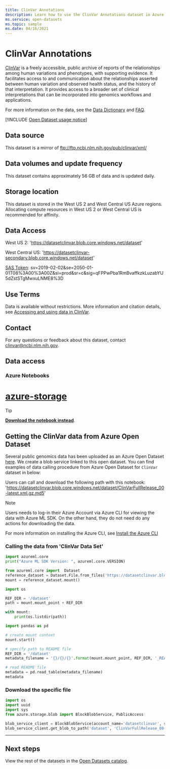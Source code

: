 ```yaml
---
title: ClinVar Annotations
description: Learn how to use the ClinVar Annotations dataset in Azure Open Datasets.
ms.service: open-datasets
ms.topic: sample
ms.date: 04/16/2021
---
```


# ClinVar Annotations

[ClinVar](https://www.ncbi.nlm.nih.gov/clinvar/) is a freely accessible, public archive of reports of the relationships among human variations and phenotypes, with supporting evidence. It facilitates access to and communication about the relationships asserted between human variation and observed health status, and the history of that interpretation. It provides access to a broader set of clinical interpretations that can be incorporated into genomics workflows and applications.

For more information on the data, see the [Data Dictionary](https://www.ncbi.nlm.nih.gov/projects/clinvar/ClinVarDataDictionary.pdf) and [FAQ](https://www.ncbi.nlm.nih.gov/clinvar/docs/faq/).

[!INCLUDE [Open Dataset usage notice](../../includes/open-datasets-usage-note.md)]

## Data source

This dataset is a mirror of ftp://ftp.ncbi.nlm.nih.gov/pub/clinvar/xml/

## Data volumes and update frequency

This dataset contains approximately 56 GB of data and is updated daily.

## Storage location

This dataset is stored in the West US 2 and West Central US Azure regions. Allocating compute resources in West US 2 or West Central US is recommended for affinity.

## Data Access

West US 2: 'https://datasetclinvar.blob.core.windows.net/dataset'

West Central US: 'https://datasetclinvar-secondary.blob.core.windows.net/dataset'

[SAS Token](../storage/common/storage-sas-overview.md): sv=2019-02-02&se=2050-01-01T08%3A00%3A00Z&si=prod&sr=c&sig=qFPPwPba1RmBvaffkzkLuzabYU5dZstSTgMwxuLNME8%3D

## Use Terms
Data is available without restrictions. More information and citation details, see [Accessing and using data in ClinVar](https://www.ncbi.nlm.nih.gov/clinvar/docs/maintenance_use/).

## Contact

For any questions or feedback about this dataset, contact clinvar@ncbi.nlm.nih.gov.

## Data access

### Azure Notebooks

# [azure-storage](#tab/azure-storage)

<!-- nbstart https://opendatasets-api.azure.com/discoveryapi/OpenDataset/DownloadNotebook?serviceType=AzureNotebooks&package=azure-storage&registryId=genomics-clinvar -->

> [!TIP]
> **[Download the notebook instead](https://opendatasets-api.azure.com/discoveryapi/OpenDataset/DownloadNotebook?serviceType=AzureNotebooks&package=azure-storage&registryId=genomics-clinvar)**.

## Getting the ClinVar data from Azure Open Dataset

Several public genomics data has been uploaded as an Azure Open Dataset [here](https://azure.microsoft.com/services/open-datasets/catalog/). We create a blob service linked to this open dataset. You can find examples of data calling procedure from Azure Open Dataset for `ClinVar` dataset in below:

Users can call and download the following path with this notebook: 'https://datasetclinvar.blob.core.windows.net/dataset/ClinVarFullRelease_00-latest.xml.gz.md5'

> [!NOTE]
> Users needs to log-in their Azure Account via Azure CLI for viewing the data with Azure ML SDK. On the other hand, they do not need do any actions for downloading the data.

For more information on installing the Azure CLI, see [Install the Azure CLI](/cli/azure/install-azure-cli)

### Calling the data from  'ClinVar Data Set'

```python
import azureml.core
print("Azure ML SDK Version: ", azureml.core.VERSION)
```

```python
from azureml.core import  Dataset
reference_dataset = Dataset.File.from_files('https://datasetclinvar.blob.core.windows.net/dataset')
mount = reference_dataset.mount()
```

```python
import os

REF_DIR = '/dataset'
path = mount.mount_point + REF_DIR

with mount:
    print(os.listdir(path))
```

```python
import pandas as pd

# create mount context
mount.start()

# specify path to README file
REF_DIR = '/dataset'
metadata_filename = '{}/{}/{}'.format(mount.mount_point, REF_DIR, '_README')

# read README file
metadata = pd.read_table(metadata_filename)
metadata
```

### Download the specific file

```python
import os
import uuid
import sys
from azure.storage.blob import BlockBlobService, PublicAccess

blob_service_client = BlockBlobService(account_name='datasetclinvar', sas_token='sv=2019-02-02&se=2050-01-01T08%3A00%3A00Z&si=prod&sr=c&sig=qFPPwPba1RmBvaffkzkLuzabYU5dZstSTgMwxuLNME8%3D')     
blob_service_client.get_blob_to_path('dataset', 'ClinVarFullRelease_00-latest.xml.gz.md5', './ClinVarFullRelease_00-latest.xml.gz.md5')
```

<!-- nbend -->

---

## Next steps

View the rest of the datasets in the [Open Datasets catalog](dataset-catalog.md).
